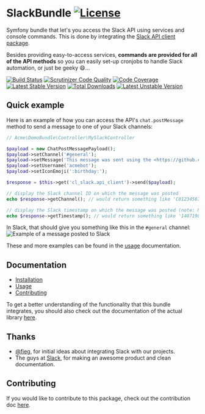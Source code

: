 # SlackBundle [![License](https://poser.pugx.org/cleentfaar/slack-bundle/license.svg)](https://packagist.org/packages/cleentfaar/slack-bundle)

Symfony bundle that let's you access the Slack API using services and console commands. This is done by integrating the [Slack API client package](https://github.com/cleentfaar/slack).

Besides providing easy-to-access services, **commands are provided for all of the API methods** so you
 can easily set-up cronjobs to handle Slack automation, or just be geeky :smile:...

[![Build Status](https://secure.travis-ci.org/cleentfaar/CLSlackBundle.svg)](http://travis-ci.org/cleentfaar/CLSlackBundle)
[![Scrutinizer Code Quality](https://scrutinizer-ci.com/g/cleentfaar/CLSlackBundle/badges/quality-score.png?b=master)](https://scrutinizer-ci.com/g/cleentfaar/CLSlackBundle/?branch=master)
[![Code Coverage](https://scrutinizer-ci.com/g/cleentfaar/CLSlackBundle/badges/coverage.png?b=master)](https://scrutinizer-ci.com/g/cleentfaar/CLSlackBundle/?branch=master)<br/>
[![Latest Stable Version](https://poser.pugx.org/cleentfaar/slack-bundle/v/stable.svg)](https://packagist.org/packages/cleentfaar/slack-bundle)
[![Total Downloads](https://poser.pugx.org/cleentfaar/slack-bundle/downloads.svg)](https://packagist.org/packages/cleentfaar/slack-bundle)
[![Latest Unstable Version](https://poser.pugx.org/cleentfaar/slack-bundle/v/unstable.svg)](https://packagist.org/packages/cleentfaar/slack-bundle)


## Quick example

Here is an example of how you can access the API's `chat.postMessage` method to send a message to one of your Slack channels:

```php
// Acme\DemoBundle\Controller\MySlackController

$payload = new ChatPostMessagePayload();
$payload->setChannel('#general');
$payload->setMessage('This message was sent using the <https://github.com/cleentfaar/CLSlackBundle|SlackBundle>!');
$payload->setUsername('acmebot');
$payload->setIconEmoji(':birthday:');

$response = $this->get('cl_slack.api_client')->send($payload);

// display the Slack channel ID on which the message was posted
echo $response->getChannel(); // would return something like 'C01234567'

// display the Slack timestamp on which the message was posted (note: NON-unix timestamp!)
echo $response->getTimestamp(); // would return something like '1407190762.000000'
```

In Slack, that should give you something like this in the `#general` channel:
![Example of a message posted to Slack](https://raw.githubusercontent.com/cleentfaar/CLSlackBundle/master/Resources/doc/img/api-method-chat-postMessage.png)

These and more examples can be found in the [usage](Resources/doc/usage.md) documentation.


## Documentation

- [Installation](Resources/doc/installation.md)
- [Usage](Resources/doc/usage.md)
- [Contributing](Resources/doc/contributing.md)

To get a better understanding of the functionality that this bundle integrates, you should also check out the documentation
of the actual library [here](https://github.com/cleentfaar/slack/Resources/doc/usage.md).


## Thanks

- [@fieg](http://github.com/fieg), for initial ideas about integrating Slack with our projects.
- The guys at [Slack](https://slack.com/), for making an awesome product and clean documentation.


## Contributing

If you would like to contribute to this package, check out the contribution doc [here](Resources/doc/contributing.md).
